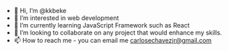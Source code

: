 - 👋 Hi, I’m @kkbeke
- 👀 I’m interested in web development
- 🌱 I’m currently learning JavaScript Framework such as React
- 💞️ I’m looking to collaborate on any project that would enhance my skills.
- 📫 How to reach me - you can email me carlosechavezjr@gmail.com

<!---
kkbeke/kkbeke is a ✨ special ✨ repository because its `README.md` (this file) appears on your GitHub profile.
You can click the Preview link to take a look at your changes.
--->
